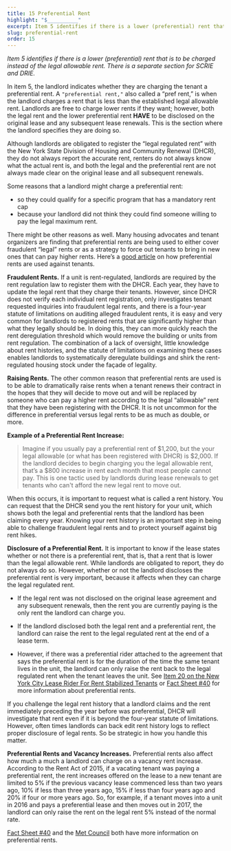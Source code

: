 ```yaml
---
title: 15 Preferential Rent
highlight: "$__________"
excerpt: Item 5 identifies if there is a lower (preferential) rent that is to be charged
slug: preferential-rent
order: 15
---
```


_Item 5 identifies if there is a lower (preferential) rent that is to be charged instead of the legal allowable rent. There is a separate section for SCRIE and DRIE._

In item 5, the landlord indicates whether they are charging the tenant a preferential rent. A `"preferential rent,"` also called a “pref rent,” is when the landlord charges a rent that is less than the established legal allowable rent. Landlords are free to charge lower rents if they want; however, both the legal rent and the lower preferential rent **HAVE** to be disclosed on the original lease and any subsequent lease renewals. This is the section where the landlord specifies they are doing so.

Although landlords are obligated to register the “legal regulated rent” with the New York State Division of Housing and Community Renewal (DHCR), they do not always report the accurate rent, renters do not always know what the actual rent is, and both the legal and the preferential rent are not always made clear on the original lease and all subsequent renewals.

Some reasons that a landlord might charge a preferential rent:

- so they could qualify for a specific program that has a mandatory rent cap
- because your landlord did not think they could find someone willing to pay the legal maximum rent.

There might be other reasons as well. Many housing advocates and tenant organizers are finding that preferential rents are being used to either cover fraudulent “legal” rents or as a strategy to force out tenants to bring in new ones that can pay higher rents. Here’s a [good article](https://ny.curbed.com/2017/4/25/15425058/nyc-rent-stabilization-loophole-landlords) on how preferential rents are used against tenants.

**Fraudulent Rents.** If a unit is rent-regulated, landlords are required by the rent regulation law to register them with the DHCR. Each year, they have to update the legal rent that they charge their tenants. However, since DHCR does not verify each individual rent registration, only investigates tenant requested inquiries into fraudulent legal rents, and there is a four-year statute of limitations on auditing alleged fraudulent rents, it is easy and very common for landlords to registered rents that are significantly higher than what they legally should be. In doing this, they can more quickly reach the rent deregulation threshold which would remove the building or units from rent regulation. The combination of a lack of oversight, little knowledge about rent histories, and the statute of limitations on examining these cases enables landlords to systematically deregulate buildings and shirk the rent-regulated housing stock under the façade of legality.  

**Raising Rents.** The other common reason that preferential rents are used is to be able to dramatically raise rents when a tenant renews their contract in the hopes that they will decide to move out and will be replaced by someone who can pay a higher rent according to the legal “allowable” rent that they have been registering with the DHCR. It is not uncommon for the difference in preferential versus legal rents to be as much as double, or more.

**Example of a Preferential Rent Increase:**
<blockquote style="border-left-style: solid; padding-left: 10px;"> Imagine if you usually pay a preferential rent of $1,200, but the your legal allowable (or what has been registered with DHCR) is $2,000. If the landlord decides to begin charging you the legal allowable rent, that’s a $800 increase in rent each month that most people cannot pay. This is one tactic used by landlords during lease renewals to get tenants who can't afford the new legal rent to move out.
</blockquote>

When this occurs, it is important to request what is called a rent history. You can request that the DHCR send you the rent history for your unit, which shows both the legal and preferential rents that the landlord has been claiming every year. Knowing your rent history is an important step in being able to challenge fraudulent legal rents and to protect yourself against big rent hikes.

**Disclosure of a Preferential Rent.** It is important to know if the lease states whether or not there is a preferential rent, that is, that a rent that is lower than the legal allowable rent. While landlords are obligated to report, they do not always do so. However, whether or not the landlord discloses the preferential rent is very important, because it affects when they can charge the legal regulated rent.

- If the legal rent was not disclosed on the original lease agreement and any subsequent renewals, then the rent you are currently paying is the only rent the landlord can charge you.

- If the landlord disclosed both the legal rent and a preferential rent, the landlord can raise the rent to the legal regulated rent at the end of a lease term.

- However, if there was a preferential rider attached to the agreement that says the preferential rent is for the duration of the time the same tenant lives in the unit, the landlord can only raise the rent back to the legal regulated rent when the tenant leaves the unit. See [Item 20 on the New York City Lease Rider For Rent Stabilized Tenants](https://hcr.ny.gov/system/files/documents/2018/09/ralr1.pdf) or [Fact Sheet #40](https://hcr.ny.gov/system/files/documents/2018/09/orafac40.pdf) for more information about preferential rents.

If you challenge the legal rent history that a landlord claims and the rent immediately preceding the year before was preferential, DHCR will investigate that rent even if it is beyond the four-year statute of limitations. However, often times landlords can back edit rent history logs to reflect proper disclosure of legal rents. So be strategic in how you handle this matter.  

**Preferential Rents and Vacancy Increases.** Preferential rents also affect how much a much a landlord can charge on a vacancy rent increase. According to the Rent Act of 2015, if a vacating tenant was paying a preferential rent, the rent increases offered on the lease to a new tenant are limited to 5% if the previous vacancy lease commenced less than two years ago, 10% if less than three years ago, 15% if less than four years ago and 20% if four or more years ago. So, for example, if a tenant moves into a unit in 2016 and pays a preferential lease and then moves out in 2017, the landlord can only raise the rent on the legal rent 5% instead of the normal rate.  

[Fact Sheet #40](https://hcr.ny.gov/system/files/documents/2018/09/orafac40.pdf) and the [Met Council](http://metcouncilonhousing.org/help_and_answers/preferential_rents) both have more information on preferential rents.
